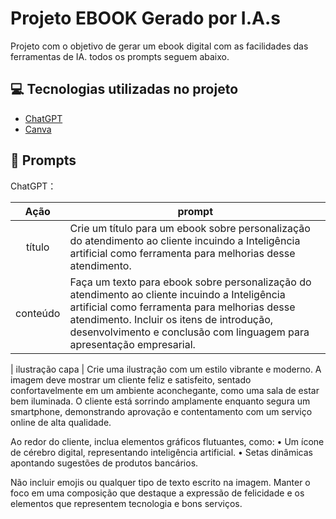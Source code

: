 
# Projeto EBOOK Gerado por I.A.s


Projeto com o objetivo de gerar um ebook digital com as facilidades das ferramentas de IA. todos os prompts
seguem abaixo.

## 💻 Tecnologias utilizadas no projeto

- [ChatGPT](https://chatgpt.com)
- [Canva](https://www.canva.com/pt_br/)

## 🧠 Prompts


ChatGPT：

|   Ação   | prompt                                                                                                                                                                                                                                                                         |
| :------: | ------------------------------------------------------------------------------------------------------------------------------------------------------------------------------------------------------------------------------------------------------------------------------ |
|  título  | Crie um título para um ebook sobre personalização do atendimento ao cliente incuindo a Inteligência artificial como ferramenta para melhorias desse atendimento.                                                      |
| conteúdo | Faça um texto para ebook sobre personalização do atendimento ao cliente incuindo a Inteligência artificial como ferramenta para melhorias desse atendimento. Incluir os itens de introdução, desenvolvimento e conclusão com linguagem para apresentação empresarial.   

| ilustração capa | Crie uma ilustração com um estilo vibrante e moderno. A imagem deve mostrar um cliente feliz e satisfeito, sentado confortavelmente em um ambiente aconchegante, como uma sala de estar bem iluminada. O cliente está sorrindo amplamente enquanto segura um smartphone, demonstrando aprovação e contentamento com um serviço online de alta qualidade.

Ao redor do cliente, inclua elementos gráficos flutuantes, como:
	•	Um ícone de cérebro digital, representando inteligência artificial.
	•	Setas dinâmicas apontando sugestões de produtos bancários.

Não incluir emojis ou qualquer tipo de texto escrito na imagem.
Manter o foco em uma composição que destaque a expressão de felicidade e os elementos que representem tecnologia e bons serviços.
